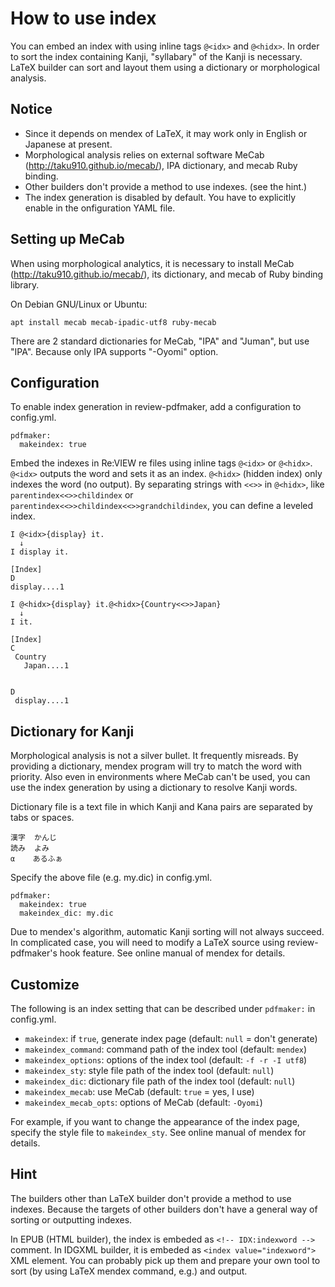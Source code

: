 # How to use index
You can embed an index with using inline tags `@<idx>` and `@<hidx>`. In order to sort the index containing Kanji, "syllabary" of the Kanji is necessary. LaTeX builder can sort and layout them using a dictionary or morphological analysis.

## Notice
* Since it depends on mendex of LaTeX, it may work only in English or Japanese at present.
* Morphological analysis relies on external software MeCab (http://taku910.github.io/mecab/), IPA dictionary, and mecab Ruby binding.
* Other builders don't provide a method to use indexes. (see the hint.)
* The index generation is disabled by default. You have to explicitly enable in the onfiguration YAML file.

## Setting up MeCab
When using morphological analytics, it is necessary to install MeCab (http://taku910.github.io/mecab/), its dictionary, and mecab of Ruby binding library.

On Debian GNU/Linux or Ubuntu:

```
apt install mecab mecab-ipadic-utf8 ruby-mecab
```

There are 2 standard dictionaries for MeCab, "IPA" and "Juman", but use "IPA". Because only IPA supports "-Oyomi" option.

## Configuration
To enable index generation in review-pdfmaker, add a configuration to config.yml.

```
pdfmaker:
  makeindex: true
```

Embed the indexes in Re:VIEW re files using inline tags `@<idx>` or `@<hidx>`.
`@<idx>` outputs the word and sets it as an index. `@<hidx>` (hidden index) only indexes the word (no output). By separating strings with `<<>>` in `@<hidx>`, like `parentindex<<>>childindex` or `parentindex<<>>childindex<<>>grandchildindex`, you can define a leveled index.

```
I @<idx>{display} it.
  ↓
I display it.

[Index]
D
display....1
```

```
I @<hidx>{display} it.@<hidx>{Country<<>>Japan}
  ↓
I it.

[Index]
C
 Country
   Japan....1


D
 display....1
```

## Dictionary for Kanji
Morphological analysis is not a silver bullet. It frequently misreads.
By providing a dictionary, mendex program will try to match the word with priority. Also even in environments where MeCab can't be used, you can use the index generation by using a dictionary to resolve Kanji words.

Dictionary file is a text file in which Kanji and Kana pairs are separated by tabs or spaces.

```
漢字  かんじ
読み  よみ
α    あるふぁ
```

Specify the above file (e.g. my.dic) in config.yml.

```
pdfmaker:
  makeindex: true
  makeindex_dic: my.dic
```

Due to mendex's algorithm, automatic Kanji sorting will not always succeed.
In complicated case, you will need to modify a LaTeX source using review-pdfmaker's hook feature. See online manual of mendex for details.

## Customize
The following is an index setting that can be described under `pdfmaker:` in config.yml.

* `makeindex`: if `true`, generate index page (default: `null` = don't generate)
* `makeindex_command`: command path of the index tool (default: `mendex`)
* `makeindex_options`: options of the index tool (default: `-f -r -I utf8`)
* `makeindex_sty`: style file path of the index tool (default: `null`)
* `makeindex_dic`: dictionary file path of the index tool (default: `null`)
* `makeindex_mecab`: use MeCab (default: `true` = yes, I use)
* `makeindex_mecab_opts`: options of MeCab (default: `-Oyomi`)

For example, if you want to change the appearance of the index page, specify the style file to `makeindex_sty`. See online manual of mendex for details.

## Hint
The builders other than LaTeX builder don't provide a method to use indexes. Because the targets of other builders don't have a general way of sorting or outputting indexes.

In EPUB (HTML builder), the index is embeded as `<!-- IDX:indexword -->` comment. In IDGXML builder, it is embeded as `<index value="indexword">` XML element.
You can probably pick up them and prepare your own tool to sort (by using LaTeX mendex command, e.g.) and output.
